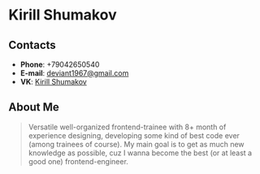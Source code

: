 # Kirill Shumakov
## Contacts
* **Phone**: +79042650540
* **E-mail**: deviant1967@gmail.com
* **VK**: [Kirill Shumakov](https://vk.com/hierumo)
## About Me
> Versatile well-organized frontend-trainee with 8+ month of experience designing, developing some kind of best code ever (among trainees of course). My main goal is to get as much new knowledge as possible, cuz I wanna become the best (or at least a good one) frontend-engineer.